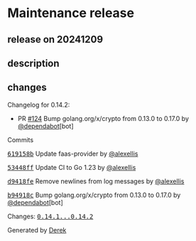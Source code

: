 # Maintenance release

## release on 20241209
## description
## changes
Changelog for 0.14.2:

* PR <a class="issue-link js-issue-link" data-error-text="Failed to load title" data-id="2047633129" data-permission-text="Title is private" data-url="https://github.com/openfaas/nats-queue-worker/issues/124" data-hovercard-type="pull_request" data-hovercard-url="/openfaas/nats-queue-worker/pull/124/hovercard" href="https://github.com/openfaas/nats-queue-worker/pull/124">#124</a> Bump golang.org/x/crypto from 0.13.0 to 0.17.0 by <a class="user-mention notranslate" data-hovercard-type="organization" data-hovercard-url="/orgs/dependabot/hovercard" data-octo-click="hovercard-link-click" data-octo-dimensions="link_type:self" href="https://github.com/dependabot">@dependabot</a>[bot]

Commits  

<a class="commit-link" data-hovercard-type="commit" data-hovercard-url="https://github.com/openfaas/nats-queue-worker/commit/619158b8e41fd0d26ccbc7c5f5469c0698d3bad1/hovercard" href="https://github.com/openfaas/nats-queue-worker/commit/619158b8e41fd0d26ccbc7c5f5469c0698d3bad1"><tt>619158b</tt></a> Update faas-provider by <a class="user-mention notranslate" data-hovercard-type="user" data-hovercard-url="/users/alexellis/hovercard" data-octo-click="hovercard-link-click" data-octo-dimensions="link_type:self" href="https://github.com/alexellis">@alexellis</a>  

<a class="commit-link" data-hovercard-type="commit" data-hovercard-url="https://github.com/openfaas/nats-queue-worker/commit/53448ff636bda11740dce122b087e6873b89aa1b/hovercard" href="https://github.com/openfaas/nats-queue-worker/commit/53448ff636bda11740dce122b087e6873b89aa1b"><tt>53448ff</tt></a> Update CI to Go 1.23 by <a class="user-mention notranslate" data-hovercard-type="user" data-hovercard-url="/users/alexellis/hovercard" data-octo-click="hovercard-link-click" data-octo-dimensions="link_type:self" href="https://github.com/alexellis">@alexellis</a>  

<a class="commit-link" data-hovercard-type="commit" data-hovercard-url="https://github.com/openfaas/nats-queue-worker/commit/d9418febcd7db5297819f88a3caeaa5898355b46/hovercard" href="https://github.com/openfaas/nats-queue-worker/commit/d9418febcd7db5297819f88a3caeaa5898355b46"><tt>d9418fe</tt></a> Remove newlines from log messages by <a class="user-mention notranslate" data-hovercard-type="user" data-hovercard-url="/users/alexellis/hovercard" data-octo-click="hovercard-link-click" data-octo-dimensions="link_type:self" href="https://github.com/alexellis">@alexellis</a>  

<a class="commit-link" data-hovercard-type="commit" data-hovercard-url="https://github.com/openfaas/nats-queue-worker/commit/b94918cb8a24d44a6c6f2d28c9813506a58d6c11/hovercard" href="https://github.com/openfaas/nats-queue-worker/commit/b94918cb8a24d44a6c6f2d28c9813506a58d6c11"><tt>b94918c</tt></a> Bump golang.org/x/crypto from 0.13.0 to 0.17.0 by <a class="user-mention notranslate" data-hovercard-type="organization" data-hovercard-url="/orgs/dependabot/hovercard" data-octo-click="hovercard-link-click" data-octo-dimensions="link_type:self" href="https://github.com/dependabot">@dependabot</a>[bot]

Changes: <a class="commit-link" href="https://github.com/openfaas/nats-queue-worker/compare/0.14.1...0.14.2"><tt>0.14.1...0.14.2</tt></a>

Generated by <a href="https://github.com/alexellis/derek/">Derek</a>

